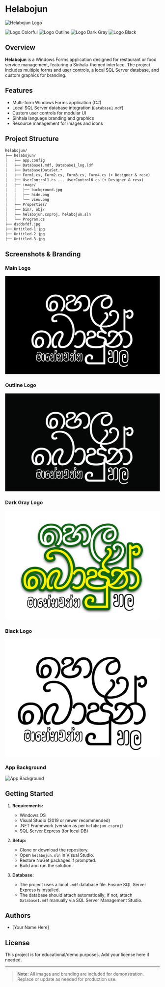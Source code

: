 # Helabojun

![Helabojun Logo](helabojun/image/background.jpg)

![Logo Colorful](../dsddsfdf.jpg)
![Logo Outline](../Untitled-1.jpg)
![Logo Dark Gray](../Untitled-2.jpg)
![Logo Black](../Untitled-3.jpg)

## Overview

**Helabojun** is a Windows Forms application designed for restaurant or food service management, featuring a Sinhala-themed interface. The project includes multiple forms and user controls, a local SQL Server database, and custom graphics for branding.

## Features

- Multi-form Windows Forms application (C#)
- Local SQL Server database integration (`Database1.mdf`)
- Custom user controls for modular UI
- Sinhala language branding and graphics
- Resource management for images and icons

## Project Structure

```
helabojun/
├── helabojun/
│   ├── app.config
│   ├── Database1.mdf, Database1_log.ldf
│   ├── Database1DataSet.*
│   ├── Form1.cs, Form2.cs, Form3.cs, Form4.cs (+ Designer & resx)
│   ├── UserControl1.cs ... UserControl6.cs (+ Designer & resx)
│   ├── image/
│   │   ├── background.jpg
│   │   ├── hide.png
│   │   └── view.png
│   ├── Properties/
│   ├── bin/, obj/
│   ├── helabojun.csproj, helabojun.sln
│   └── Program.cs
├── dsddsfdf.jpg
├── Untitled-1.jpg
├── Untitled-2.jpg
├── Untitled-3.jpg
```

## Screenshots & Branding

### Main Logo
![Main Logo](dsddsfdf.jpg)

### Outline Logo
![Outline Logo](Untitled-1.jpg)

### Dark Gray Logo
![Dark Gray Logo](Untitled-2.jpg)

### Black Logo
![Black Logo](Untitled-3.jpg)

### App Background
![App Background](helabojun/image/background.jpg)

## Getting Started

1. **Requirements:**
   - Windows OS
   - Visual Studio (2019 or newer recommended)
   - .NET Framework (version as per `helabojun.csproj`)
   - SQL Server Express (for local DB)

2. **Setup:**
   - Clone or download the repository.
   - Open `helabojun.sln` in Visual Studio.
   - Restore NuGet packages if prompted.
   - Build and run the solution.

3. **Database:**
   - The project uses a local `.mdf` database file. Ensure SQL Server Express is installed.
   - The database should attach automatically; if not, attach `Database1.mdf` manually via SQL Server Management Studio.

## Authors
- [Your Name Here]

## License
This project is for educational/demo purposes. Add your license here if needed.

---

> **Note:** All images and branding are included for demonstration. Replace or update as needed for production use.
